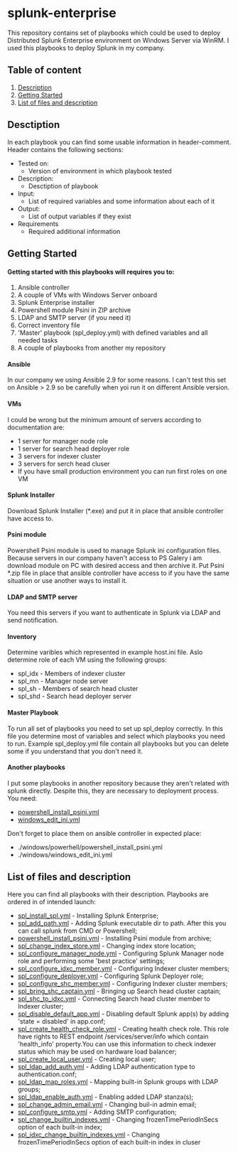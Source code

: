 # splunk-enterprise
This repository contains set of playbooks which could be used to deploy Distributed Splunk Enterprise environment on Windows Server via WinRM.
I used this playbooks to deploy Splunk in my company.

## Table of content
1. [Description](#description)
1. [Getting Started](#getting-started)
1. [List of files and description](#list-of-files-and-description)

## Desctiption
In each playbook you can find some usable information in header-comment.
Header contains the following sections:
* Tested on:
    * Version of environment in which playbook tested
* Description:
    * Desctiption of playbook
* Input: 
    * List of required variables and some information about each of it
* Output: 
    * List of output variables if they exist
* Requirements
    * Required additional information 

## Getting Started
#### Getting started with this playbooks will requires you to:
1. Ansible controller
1. A couple of VMs with Windows Server onboard
1. Splunk Enterprise installer
1. Powershell module Psini in ZIP archive
1. LDAP and SMTP server (if you need it)
1. Correct inventory file
1. 'Master' playbook (spl_deploy.yml) with defined variables and all needed tasks
1. A couple of playbooks from another my repository

#### Ansible
In our company we using Ansible 2.9 for some reasons. I can't test this set on Ansible > 2.9 so be carefully when yoi run it on different Ansible version.

#### VMs
I could be wrong but the minimum amount of servers according to documentation are:
* 1 server for manager node role
* 1 server for search head deployer role
* 3 servers for indexer cluster
* 3 servers for serch head cluser
* If you have small production environment you can run first roles on one VM

#### Splunk Installer
Download Splunk Installer (*.exe) and put it in place that ansible controller have access to.

#### Psini module
Powershell Psini module is used to manage Splunk ini configuration files.
Because servers in our company haven't access to PS Galery i am download module on PC with desired access and then archive it.
Put Psini *.zip file in place that ansible controller have access to if you have the same situation or use another ways to install it.

#### LDAP and SMTP server
You need this servers if you want to authenticate in Splunk via LDAP and send notification.

#### Inventory
Determine varibles which represented in example host.ini file.
Aslo determine role of each VM using the following groups:
* spl_idx - Members of indexer cluster
* spl_mn - Manager node server
* spl_sh - Members of search head cluster
* spl_shd - Search head deployer server

#### Master Playbook
To run all set of playbooks you need to set up spl_deploy correctly. In this file you determine most of variables and select which playbooks you need to run. Example spl_deploy.yml file contain all playbooks but you can delete some if you understand that you don't need it.

#### Another playbooks
I put some playbooks in another repository because they aren't related with splunk directly. Despite this, they are necessary to deployment process. You need:
* [powershell_install_psini.yml](https://github.com/Po-temkin/windows/blob/main/ansible/powershell/powershell_install_psini.yml)
* [windows_edit_ini.yml](https://github.com/Po-temkin/windows/blob/main/ansible/windows_edit_ini.yml)

Don't forget to place them on ansible controller in expected place:
* ./windows/powerhell/powershell_install_psini.yml
* ./windows/windows_edit_ini.yml

## List of files and description
Here you can find all playbooks with their description. Playbooks are ordered in of intended launch:
* [spl_install_spl.yml](https://github.com/Po-temkin/splunk-enterprise/blob/main/ansible/spl_install_spl.yml) - Installing Splunk Enterprise;
* [spl_add_path.yml](https://github.com/Po-temkin/splunk-enterprise/blob/main/ansible/spl_add_path.yml) - Adding Splunk executable dir to path. After this you can call splunk from CMD or Powershell;
* [powershell_install_psini.yml](https://github.com/Po-temkin/windows/blob/main/ansible/powershell/powershell_install_psini.yml) - Installing Psini module from archive;
* [spl_change_index_store.yml](https://github.com/Po-temkin/splunk-enterprise/blob/main/ansible/spl_change_index_store.yml) - Changing index store location;
* [spl_configure_manager_node.yml](https://github.com/Po-temkin/splunk-enterprise/blob/main/ansible/spl_configure_manager_node.yml) - Configuring Splunk Manager node role and performing some 'best practice' settings;
* [spl_configure_idxc_member.yml](https://github.com/Po-temkin/splunk-enterprise/blob/main/ansible/spl_configure_idxc_member.yml) - Configuring Indexer cluster members;
* [spl_configure_deployer.yml](https://github.com/Po-temkin/splunk-enterprise/blob/main/ansible/spl_configure_deployer.yml) - Configuring Splunk Deployer role;
* [spl_configure_shc_member.yml](https://github.com/Po-temkin/splunk-enterprise/blob/main/ansible/spl_configure_shc_member.yml) - Configuring Indexer cluster members;
* [spl_bring_shc_captain.yml](https://github.com/Po-temkin/splunk-enterprise/blob/main/ansible/spl_bring_shc_captain.yml) - Bringing up Search head cluster captain;
* [spl_shc_to_idxc.yml](https://github.com/Po-temkin/splunk-enterprise/blob/main/ansible/spl_shc_to_idxc.yml) - Connecting Search head cluster member to Indexer cluster;
* [spl_disable_default_app.yml](https://github.com/Po-temkin/splunk-enterprise/blob/main/ansible/spl_disable_default_app.yml) - Disabling default Splunk app(s) by adding 'state = disabled' in app.conf;
* [spl_create_health_check_role.yml](https://github.com/Po-temkin/splunk-enterprise/blob/main/ansible/spl_create_health_check_role.yml) - Creating health check role. This role have rights to REST endpoint /services/server/info which contain 'health_info' property.You can use this information to check indexer status which may be used on hardware load balancer;
* [spl_create_local_user.yml](https://github.com/Po-temkin/splunk-enterprise/blob/main/ansible/spl_create_local_user.yml) - Creating local user;
* [spl_ldap_add_auth.yml](https://github.com/Po-temkin/splunk-enterprise/blob/main/ansible/spl_ldap_add_auth.yml) - Adding LDAP authentication type to authentication.conf;
* [spl_ldap_map_roles.yml](https://github.com/Po-temkin/splunk-enterprise/blob/main/ansible/spl_ldap_map_roles.yml) - Mapping built-in Splunk groups with LDAP groups;
* [spl_ldap_enable_auth.yml](https://github.com/Po-temkin/splunk-enterprise/blob/main/ansible/spl_ldap_enable_auth.yml) - Enabling added LDAP stanza(s);
* [spl_change_admin_email.yml](https://github.com/Po-temkin/splunk-enterprise/blob/main/ansible/spl_change_admin_email.yml) - Changing buil-in admin email;
* [spl_configure_smtp.yml](https://github.com/Po-temkin/splunk-enterprise/blob/main/ansible/spl_configure_smtp.yml) - Adding SMTP configuration;
* [spl_change_builtin_indexes.yml](https://github.com/Po-temkin/splunk-enterprise/blob/main/ansible/spl_change_builtin_indexes.yml) - Changing frozenTimePeriodInSecs option of each built-in index;
* [spl_idxc_change_builtin_indexes.yml](https://github.com/Po-temkin/splunk-enterprise/blob/main/ansible/spl_idxc_change_builtin_indexes.yml) - Changing frozenTimePeriodInSecs option of each built-in index in cluser